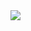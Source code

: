 <!--
### Hi there 👋
-->

<!--
**youlookwhat/youlookwhat** is a ✨ _special_ ✨ repository because its `README.md` (this file) appears on your GitHub profile.

Here are some ideas to get you started:

- 🔭 I’m currently working on ...
- 🌱 I’m currently learning ...
- 👯 I’m looking to collaborate on ...
- 🤔 I’m looking for help with ...
- 💬 Ask me about ...
- 📫 How to reach me: ...
- 😄 Pronouns: ...
- ⚡ Fun fact: ...
-->

<!--
[![景彬's github stats](https://github-readme-stats.vercel.app/api?username=youlookwhat)](https://github.com/anuraghazra/github-readme-stats)
-->

<img src="https://v1.jinrishici.com/all.svg" style="max-width:100%;">

<!--
<img src="https://v1.jinrishici.com/all.svg?font-size=18&spacing=2">
-->
